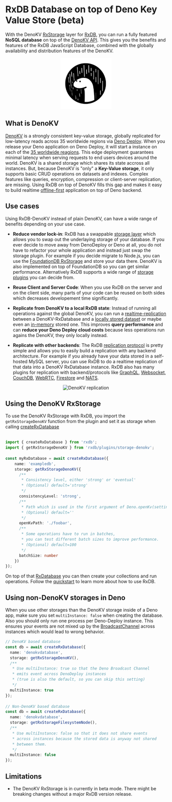# RxDB Database on top of Deno Key Value Store (beta)

With the DenoKV [RxStorage](./rx-storage.md) layer for [RxDB](https://rxdb.info), you can run a fully featured **NoSQL database** on top of the [DenoKV API](https://docs.deno.com/kv/manual).
This gives you the benefits and features of the RxDB JavaScript Database, combined with the globally availability and distribution features of the DenoKV.


<p align="center">
  <img src="./files/icons/deno.svg" alt="DenoKV Database" width="160" />
</p>

## What is DenoKV

[DenoKV](https://deno.com/kv) is a strongly consistent key-value storage, globally replicated for low-latency reads across 35 worldwide regions via [Deno Deploy](https://deno.com/deploy).
When you release your Deno application on Deno Deploy, it will start a instance on each of the [35 worldwide reagions](https://docs.deno.com/deploy/manual/regions). This edge deployment guarantees minimal latency when serving requests to end users devices around the world. DenoKV is a shared storage which shares its state accross all instances.
But, because DenoKV is "only" a **Key-Value storage**, it only supports basic CRUD operations on datasets and indexes. Complex features like queries, encryption, compression or client-server replication, are missing. Using RxDB on top of DenoKV fills this gap and makes it easy to build realtime [offline-first](./offline-first.md) application on top of Deno backend.

## Use cases

Using RxDB-DenoKV instead of plain DenoKV, can have a wide range of benefits depending on your use case.

- **Reduce vendor lock-in**: RxDB has a swappable [storage layer](./rx-storage.md) which allows you to swap out the underlaying storage of your database. If you ever decide to move away from DenoDeploy or Deno at all, you do not have to refactor your whole application and instead just swap the storage plugin. For example if you decide migrate to Node.js, you can use the [FoundationDB RxStorage](./rx-storage-foundationdb.md) and store your data there. DenoKV is also implemented on top of FoundationDB so you can get similar performance. Alternatively RxDB supports a wide range of [storage plugins](./rx-storage.md) you can decide from.

- **Reuse Client and Server Code**: When you use RxDB on the server and on the client side, many parts of your code can be reused on both sides which decreases developement time significantly.

- **Replicate from DenoKV to a local RxDB state**: Instead of running all operations against the global DenoKV, you can run a [realtime-replication](./replication.md) between a DenoKV-RxDatabase and a [locally stored dataset](./rx-storage-filesystem-node.md) or maybe even an [in-memory](./rx-storage-memory.md) stored one. This improves **query performance** and can **reduce your Deno Deploy cloud costs** because less operations run agains the DenoKV, they only locally instead.

- **Replicate with other backends**: The RxDB [replication protocol](./replication.md) is pretty simple and allows you to easily build a replication with any backend architecture. For example if you already have your data stored in a self-hosted MySQL server, you can use RxDB to do a realtime replication of that data into a DenoKV RxDatabase instance. RxDB also has many plugins for replication with backend/protocols like [GraphQL](./replication-graphql.md), [Websocket](./replication-websocket.md), [CouchDB](./replication-couchdb.md), [WebRTC](./replication-webrtc.md), [Firestore](./replication-firestore.md) and [NATS](./replication-nats.md).


<p align="center">
  <img src="./files/icons/with-gradient/replication.svg" alt="DenoKV replication" height="60" />
</p>

## Using the DenoKV RxStorage

To use the DenoKV RxStorage with RxDB, you import the `getRxStorageDenoKV` function from the plugin and set it as storage when calling [createRxDatabase](./rx-database.md#creation)


```ts

import { createRxDatabase } from 'rxdb';
import { getRxStorageDenoKV } from 'rxdb/plugins/storage-denokv';

const myRxDatabase = await createRxDatabase({
    name: 'exampledb',
    storage: getRxStorageDenoKV({
      /**
       * Consistency level, either 'strong' or 'eventual'
       * (Optional) default='strong'
       */
      consistencyLevel: 'strong',
      /**
       * Path which is used in the first argument of Deno.openKv(settings.openKvPath)
       * (Optional) default=''
       */
      openKvPath: './foobar',
      /**
       * Some operations have to run in batches,
       * you can test different batch sizes to improve performance.
       * (Optional) default=100
       */
      batchSize: number
    })
});

```

On top of that [RxDatabase](./rx-database.md) you can then create your collections and run operations. Follow the [quickstart](./quickstart.md) to learn more about how to use RxDB.



## Using non-DenoKV storages in Deno

When you use other storages than the DenoKV storage inside of a Deno app, make sure you set `multiInstance: false` when creating the database. Also you should only run one process per Deno-Deploy instance. This ensures your events are not mixed up by the [BroadcastChannel](https://docs.deno.com/deploy/api/runtime-broadcast-channel) across instances which would lead to wrong behavior.


```ts
// DenoKV based database
const db = await createRxDatabase({
  name: 'denokvdatabase',
  storage: getRxStorageDenoKV(),
  /**
   * Use multiInstance: true so that the Deno Broadcast Channel
   * emits event across DenoDeploy instances
   * (true is also the default, so you can skip this setting)
   */
  multiInstance: true
});

// Non-DenoKV based database
const db = await createRxDatabase({
  name: 'denokvdatabase',
  storage: getRxStorageFilesystemNode(),
  /**
   * Use multiInstance: false so that it does not share events
   * across instances because the stored data is anyway not shared
   * between them.
   */
  multiInstance: false
});
```





## Limitations

- The DenoKV RxStorage is in currently in beta mode. There might be breaking changes without a major RxDB version release.
